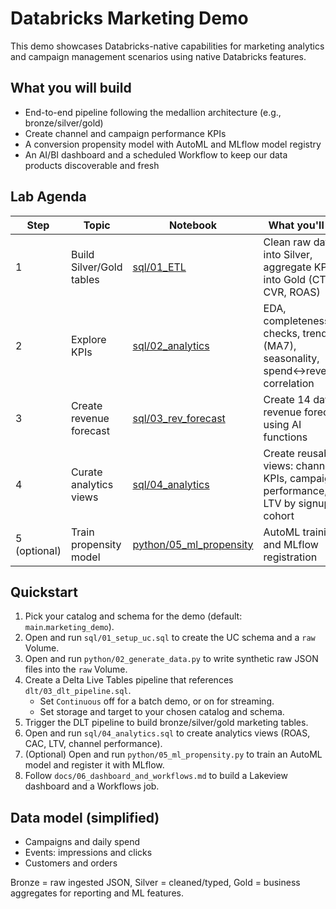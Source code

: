 # Databricks Marketing Demo

This demo showcases Databricks-native capabilities for marketing analytics and campaign management scenarios using native Databricks features.

## What you will build
- End-to-end pipeline following the medallion architecture (e.g., bronze/silver/gold)
- Create channel and campaign performance KPIs
- A conversion propensity model with AutoML and MLflow model registry
- An AI/BI dashboard and a scheduled Workflow to keep our data products discoverable and fresh

## Lab Agenda
| Step | Topic | Notebook | What you'll do |
| --- | --- | --- | --- |
| 1 | Build Silver/Gold tables | [sql/01_ETL](/sql/01_ETL.ipynb) | Clean raw data into Silver, aggregate KPIs into Gold (CTR, CVR, ROAS) |
| 2 | Explore KPIs | [sql/02_analytics](sql_analytics/sql/02_analytics.ipynb) | EDA, completeness checks, trends (MA7), seasonality, spend↔revenue correlation |
| 3 | Create revenue forecast| [sql/03_rev_forecast](sql_analytics/sql/03_rev_forecast.sql.dbquery.ipynb)  | Create 14 day revenue forecast using AI functions |
| 4 | Curate analytics views | [sql/04_analytics](sql_analytics/sql/04_analytics.ipynb)  | Create reusable views: channel KPIs, campaign performance, LTV by signup cohort 
| 5 (optional) | Train propensity model | [python/05_ml_propensity](sql_analytics/ml/05_propensity_model.ipynb) | AutoML training and MLflow registration |

## Quickstart
1) Pick your catalog and schema for the demo (default: `main`.`marketing_demo`).
2) Open and run `sql/01_setup_uc.sql` to create the UC schema and a `raw` Volume.
3) Open and run `python/02_generate_data.py` to write synthetic raw JSON files into the `raw` Volume.
4) Create a Delta Live Tables pipeline that references `dlt/03_dlt_pipeline.sql`.
   - Set `Continuous` off for a batch demo, or on for streaming.
   - Set storage and target to your chosen catalog and schema.
5) Trigger the DLT pipeline to build bronze/silver/gold marketing tables.
6) Open and run `sql/04_analytics.sql` to create analytics views (ROAS, CAC, LTV, channel performance).
7) (Optional) Open and run `python/05_ml_propensity.py` to train an AutoML model and register it with MLflow.
8) Follow `docs/06_dashboard_and_workflows.md` to build a Lakeview dashboard and a Workflows job.

## Data model (simplified)
- Campaigns and daily spend
- Events: impressions and clicks
- Customers and orders

Bronze = raw ingested JSON, Silver = cleaned/typed, Gold = business aggregates for reporting and ML features.
